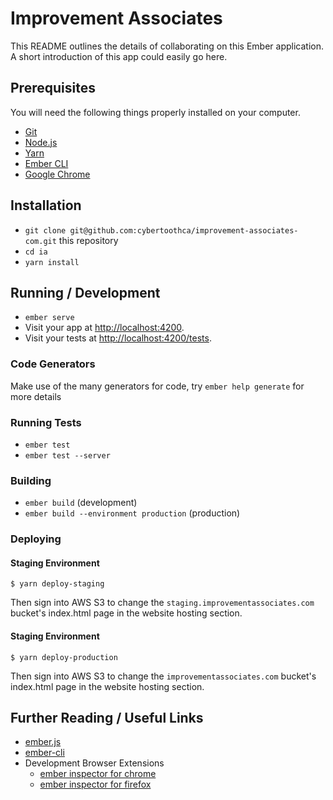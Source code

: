 # Improvement Associates

This README outlines the details of collaborating on this Ember application.
A short introduction of this app could easily go here.

## Prerequisites

You will need the following things properly installed on your computer.

- [Git](https://git-scm.com/)
- [Node.js](https://nodejs.org/)
- [Yarn](https://yarnpkg.com/)
- [Ember CLI](https://ember-cli.com/)
- [Google Chrome](https://google.com/chrome/)

## Installation

- `git clone git@github.com:cybertoothca/improvement-associates-com.git` this repository
- `cd ia`
- `yarn install`

## Running / Development

- `ember serve`
- Visit your app at [http://localhost:4200](http://localhost:4200).
- Visit your tests at [http://localhost:4200/tests](http://localhost:4200/tests).

### Code Generators

Make use of the many generators for code, try `ember help generate` for more details

### Running Tests

- `ember test`
- `ember test --server`

### Building

- `ember build` (development)
- `ember build --environment production` (production)

### Deploying

#### Staging Environment

```
$ yarn deploy-staging
```

Then sign into AWS S3 to change the `staging.improvementassociates.com`
bucket's index.html page in the website hosting section.

#### Staging Environment

```
$ yarn deploy-production
```

Then sign into AWS S3 to change the `improvementassociates.com`
bucket's index.html page in the website hosting section.

## Further Reading / Useful Links

- [ember.js](https://emberjs.com/)
- [ember-cli](https://ember-cli.com/)
- Development Browser Extensions
  - [ember inspector for chrome](https://chrome.google.com/webstore/detail/ember-inspector/bmdblncegkenkacieihfhpjfppoconhi)
  - [ember inspector for firefox](https://addons.mozilla.org/en-US/firefox/addon/ember-inspector/)
